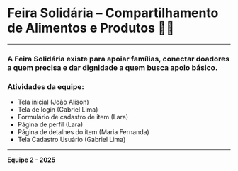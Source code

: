 # Feira Solidária – Compartilhamento de Alimentos e Produtos 🥗👕
---
### A Feira Solidária existe para apoiar famílias, conectar doadores a quem precisa e dar dignidade a quem busca apoio básico.

### Atividades da equipe:
- Tela inicial (João Alison)
- Tela de login (Gabriel Lima)
- Formulário de cadastro de item (Lara)
- Página de perfil (Lara)
- Página de detalhes do item (Maria Fernanda)
- Tela Cadastro Usuário (Gabriel Lima)

---
<strong>Equipe 2 - 2025</strong>